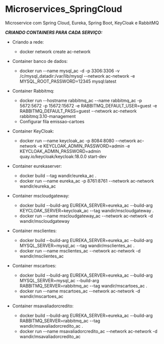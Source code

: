 # Microservices_SpringCloud
Microservice com Spring Cloud, Eureka, Spring Boot, KeyCloak e RabbitMQ

***CRIANDO CONTAINERS PARA CADA SERVIÇO:***

  * Criando a rede: 
    * docker network create ac-network
  
  * Container banco de dados:
    * docker run --name mysql_ac -d -p 3306:3306 -v /c/mysql_datadir:/var/lib/mysql --network ac-network -e MYSQL_ROOT_PASSWORD=12345 mysql:latest

  * Container Rabbitmq:
    *  docker run --hostname rabbitmq_ac --name rabbitmq_ac -p 5672:5672 -p 15672:15672 -e RABBITMQ_DEFAULT_USER=guest -e RABBITMQ_DEFAULT_PASS=guest   --network ac-network rabbitmq:3.10-management
    * Configurar fila emissao-cartoes
  
  * Container KeyCloak:
    * docker run --name keycloak_ac -p 8084:8080 --network ac-network -e KEYCLOAK_ADMIN_PASSWORD=admin -e KEYCLOAK_ADMIN_PASSWORD=admin quay.io/keycloak/keycloak:18.0.0 start-dev
    
  * Container eurekaserver:
    * docker build --tag wandir/eureka_ac .
    * docker run --name eureka_ac -p 8761:8761 --network ac-network wandir/eureka_ac
    
  * Container mscloudgateway:
    * docker build  --build-arg  EUREKA_SERVER=eureka_ac  --build-arg KEYCLOAK_SERVER=keycloak_ac --tag wandir/mscloudgateway .
    * docker run --name mscloudgateway_ac --network ac-network -d wandir/mscloudgateway  
  
  * Container msclientes:
    * docker build --build-arg EUREKA_SERVER=eureka_ac  --build-arg MYSQL_SERVER=mysql_ac --tag wandir/msclientes_ac .
    * docker run --name msclientes_ac --network ac-network -d wandir/msclientes_ac   

  * Container mscartoes:
    * docker build --build-arg EUREKA_SERVER=eureka_ac  --build-arg MYSQL_SERVER=mysql_ac --build-arg RABBITMQ_SERVER=rabbitmq_ac --tag wandir/mscartoes_ac .
    * docker run --name mscartoes_ac --network ac-network -d wandir/mscartoes_ac 

  * Container msavaliadorcredito:
    * docker build --build-arg EUREKA_SERVER=eureka_ac --build-arg RABBITMQ_SERVER=rabbitmq_ac --tag wandir/msavaliadorcredito_ac .
    * docker run --name msavaliadorcredito_ac --network ac-network -d wandir/msavaliadorcredito_ac    
  

